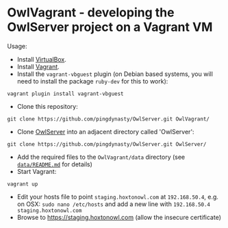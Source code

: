 # OwlVagrant - developing the OwlServer project on a Vagrant VM

Usage:

* Install [VirtualBox](https://www.virtualbox.org/).
* Install [Vagrant](https://www.vagrantup.com/).
* Install the `vagrant-vbguest` plugin (on Debian based systems, you will need to install the package `ruby-dev` for this to work):
```
vagrant plugin install vagrant-vbguest
```
* Clone this repository:
```
git clone https://github.com/pingdynasty/OwlServer.git OwlVagrant/
```
* Clone [OwlServer](https://github.com/pingdynasty/OwlServer) into an adjacent directory called 'OwlServer':
```
git clone https://github.com/pingdynasty/OwlServer.git OwlServer/
```
* Add the required files to the `OwlVagrant/data` directory (see [`data/README.md`](data/README.md) for details)
* Start Vagrant:
```
vagrant up
```
* Edit your hosts file to point `staging.hoxtonowl.com` at `192.168.50.4`, e.g. on OSX: `sudo nano /etc/hosts` and add a new line with `192.168.50.4 staging.hoxtonowl.com`
* Browse to https://staging.hoxtonowl.com (allow the insecure certificate)
